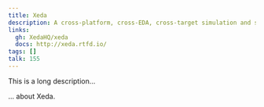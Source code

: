```yaml
---
title: Xeda
description: A cross-platform, cross-EDA, cross-target simulation and synthesis automation platform
links:
  gh: XedaHQ/xeda
  docs: http://xeda.rtfd.io/
tags: []
talk: 155
---
```


This is a long description...
<!--more-->
... about Xeda.

